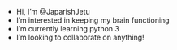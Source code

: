 - Hi, I’m @JaparishJetu
- I’m interested in keeping my brain functioning
- I’m currently learning python 3
- I’m looking to collaborate on anything!

<!---
JaparishJetu/JaparishJetu is a ✨ special ✨ repository because its `README.md` (this file) appears on your GitHub profile.
You can click the Preview link to take a look at your changes.
--->
